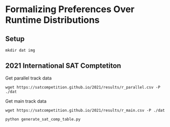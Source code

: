 # Formalizing Preferences Over Runtime Distributions

## Setup
```
mkdir dat img
```

## 2021 International SAT Comptetiton

Get parallel track data
```
wget https://satcompetition.github.io/2021/results/r_parallel.csv -P ./dat
```

Get main track data
```
wget https://satcompetition.github.io/2021/results/r_main.csv -P ./dat
```


```
python generate_sat_comp_table.py
```
